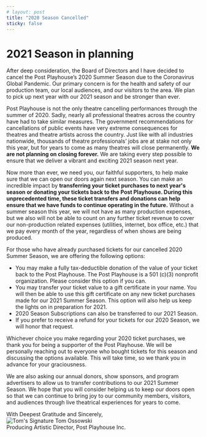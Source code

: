 ```yaml
---
# layout: post
title: "2020 Season Cancelled"
sticky: false
---
```


<style>
  p,
  ul {
    margin-bottom: 1em;
  }
</style>

<h1 class="font-uber text-3xl text-center mb-4">2021 Season in planning</h1>

After deep consideration, the Board of Directors and I have decided to cancel the Post Playhouse’s 2020 Summer Season due to the Coronavirus Global Pandemic. Our primary concern is for the health and safety of our production team, our local audiences, and our visitors to the area. We plan to pick up next year with our 2021 season and be stronger than ever.

Post Playhouse is not the only theatre cancelling performances through the summer of 2020. Sadly, nearly all professional theatres across the country have had to take similar measures. The government recommendations for cancellations of public events have very extreme consequences for theatres and theatre artists across the country. Just like with all industries nationwide, thousands of theatre professionals’ jobs are at stake not only this year, but for years to come as many theatres will close permanently. **We are not planning on closing forever.** We are taking every step possible to ensure that we deliver a vibrant and exciting 2021 season next year.

Now more than ever, we need you, our faithful supporters, to help make sure that we can open our doors again next season. You can make an incredible impact by **transferring your ticket purchases to next year's season or donating your tickets back to the Post Playhouse. During this unprecedented time, these ticket transfers and donations can help ensure that we have funds to continue operating in the future.** Without a summer season this year, we will not have as many production expenses, but we also will not be able to count on any further ticket revenue to cover our non-production related expenses (utilities, internet, box office, etc.) that we pay every month of the year, regardless of when shows are being produced.

For those who have already purchased tickets for our cancelled 2020 Summer Season, we are offering the following options:

- You may make a fully tax-deductible donation of the value of your ticket back to the Post Playhouse. The Post Playhouse is a 501 (c)(3) nonprofit organization. Please consider this option if you can.
- You may transfer your ticket value to a gift certificate in your name. You will then be able to use this gift certificate on any new ticket purchases made for our 2021 Summer Season. This option will also help us keep the lights on in preparation for 2021.
- 2020 Season Subscriptions can also be transferred to our 2021 Season.
- If you prefer to receive a refund for your tickets for our 2020 Season, we will honor that request.

Whichever choice you make regarding your 2020 ticket purchases, we thank you for being a supporter of the Post Playhouse. We will be personally reaching out to everyone who bought tickets for this season and discussing the options available. This will take time, so we thank you in advance for your graciousness.

We are also asking our annual donors, show sponsors, and program advertisers to allow us to transfer contributions to our 2021 Summer Season. We hope that you will consider helping us to keep our doors open so that we can continue to bring joy to our community members, visitors, and audiences through live theatrical experiences for years to come.

With Deepest Gratitude and Sincerely,  
<img src="/images/perennials/tom-signature.png" alt="Tom's Signature" class="max-w-xs my-2"/>
Tom Ossowski  
Producing Artistic Director, Post Playhouse Inc.
